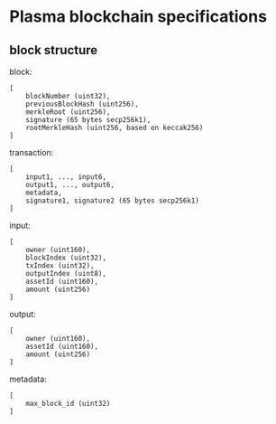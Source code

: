 # Plasma blockchain specifications

## block structure

block:

```
[
	blockNumber (uint32),
	previousBlockHash (uint256),
	merkleRoot (uint256),
	signature (65 bytes secp256k1),
	rootMerkleHash (uint256, based on keccak256)
]
```

transaction:

```
[
	input1, ..., input6,
	output1, ..., output6,
	metadata,
	signature1, signature2 (65 bytes secp256k1)
]
```

input:

```
[
	owner (uint160), 
	blockIndex (uint32), 
	txIndex (uint32), 
	outputIndex (uint8), 
	assetId (uint160), 
	amount (uint256)
]
```

output:

```
[
	owner (uint160), 
	assetId (uint160), 
	amount (uint256)
]
```

metadata:

```
[
	max_block_id (uint32)
]
```
